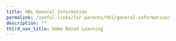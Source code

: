 ```yaml
---
title: HBL General Information
permalink: /useful-links/for-parents/hbl/general-information/
description: ""
third_nav_title: Home Based Learning
---
```


